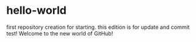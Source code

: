 # hello-world
first repository creation for starting.
this edition is for update and commit test!
      Welcome to the new world of GitHub!
